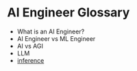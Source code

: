 # AI Engineer Glossary

- What is an AI Engineer?
- AI Engineer vs ML Engineer
- AI vs AGI
- LLM
- [inference](inference.md)
